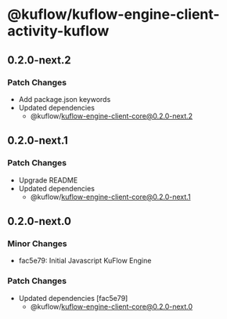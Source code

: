 # @kuflow/kuflow-engine-client-activity-kuflow

## 0.2.0-next.2

### Patch Changes

- Add package.json keywords
- Updated dependencies
  - @kuflow/kuflow-engine-client-core@0.2.0-next.2

## 0.2.0-next.1

### Patch Changes

- Upgrade README
- Updated dependencies
  - @kuflow/kuflow-engine-client-core@0.2.0-next.1

## 0.2.0-next.0

### Minor Changes

- fac5e79: Initial Javascript KuFlow Engine

### Patch Changes

- Updated dependencies [fac5e79]
  - @kuflow/kuflow-engine-client-core@0.2.0-next.0
